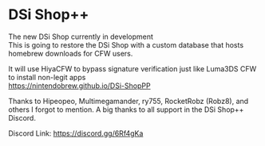 # DSi Shop++
The new DSi Shop currently in development  
This is going to restore the DSi Shop with a custom database that hosts homebrew downloads
for CFW users.

It will use HiyaCFW to bypass signature verification just like Luma3DS CFW to install non-legit apps  
https://nintendobrew.github.io/DSi-ShopPP

Thanks to Hipeopeo, Multimegamander, ry755, RocketRobz (Robz8), and others I forgot to mention. A big thanks to all support in the DSi Shop++ Discord.

Discord Link: https://discord.gg/6Rf4gKa
